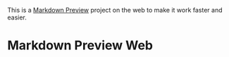 This is a [Markdown Preview](https://nextjs.org/) project on the web to make it work faster and easier.

# Markdown Preview Web
